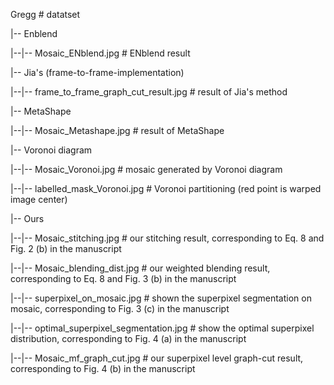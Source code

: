 Gregg							# datatset

|-- Enblend			

|--|-- Mosaic_ENblend.jpg					        # ENblend result

|-- Jia's (frame-to-frame-implementation)

|--|-- frame_to_frame_graph_cut_result.jpg	# result of Jia's method 

|-- MetaShape

|--|-- Mosaic_Metashape.jpg			        	# result of MetaShape

|-- Voronoi diagram

|--|-- Mosaic_Voronoi.jpg			        	# mosaic generated by Voronoi diagram

|--|-- labelled_mask_Voronoi.jpg				  # Voronoi partitioning (red point is warped image center)

|-- Ours

|--|-- Mosaic_stitching.jpg			        	# our stitching result, corresponding to Eq. 8 and Fig. 2 (b) in the manuscript

|--|-- Mosaic_blending_dist.jpg				# our weighted blending result, corresponding to Eq. 8 and Fig. 3 (b) in the manuscript

|--|-- superpixel_on_mosaic.jpg				# shown the superpixel segmentation on mosaic, corresponding to Fig. 3 (c) in the manuscript

|--|-- optimal_superpixel_segmentation.jpg  	# show the optimal superpixel distribution, corresponding to Fig. 4 (a) in the manuscript

|--|-- Mosaic_mf_graph_cut.jpg  				# our superpixel level graph-cut result, corresponding to Fig. 4 (b) in the manuscript





